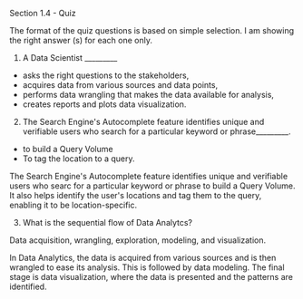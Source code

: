 Section 1.4 - Quiz

The format of the quiz questions is based on simple selection. I am showing the right answer (s) for each one only.

1) A Data Scientist _________

+ asks the right questions to the stakeholders,
+ acquires data from various sources and data points,
+ performs data wrangling that makes the data available for analysis, 
+ creates reports and plots data visualization. 

2) The Search Engine's Autocomplete feature identifies unique and verifiable users who search for a particular keyword or phrase_________.

+ to build a Query Volume
+ To tag the location to a query. 

The Search Engine's Autocomplete feature identifies unique and verifiable users who searc for a particular keyword or phrase to build a 
Query Volume. It also helps identify the user's locations and tag them to the query, enabling it to be location-specific. 

3) What is the sequential flow of Data Analytcs?

Data acquisition, wrangling, exploration, modeling, and visualization. 

In Data Analytics, the data is acquired from various sources and is then wrangled to ease its analysis. This is followed by data modeling. 
The final stage is data visualization, where the data is presented and the patterns are identified.
